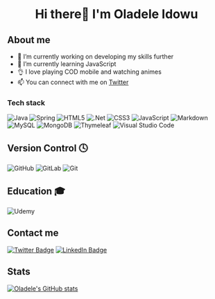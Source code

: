 
# <p align="center">Hi there👋 I'm Oladele Idowu </p>
## About me
- 🔭 I’m currently working on developing my skills further
- 🌱 I’m currently learning JavaScript
- 👌 I love playing COD mobile and watching animes
- 📫 You can connect with me on [Twitter](https://twitter.com/https:/bimcode)

### Tech stack
  ![Java](https://img.shields.io/badge/java-%23E34F26.svg?style=for-the-badge&logo=java&logoColor=white)
  ![Spring](https://img.shields.io/badge/spring-%236DB33F.svg?style=for-the-badge&logo=spring&logoColor=white)
  ![HTML5](https://img.shields.io/badge/html5-%23E34F26.svg?style=for-the-badge&logo=html5&logoColor=white)
  ![.Net](https://img.shields.io/badge/.NET-5C2D91?style=for-the-badge&logo=.net&logoColor=white)
  ![CSS3](https://img.shields.io/badge/css3-%231572B6.svg?style=for-the-badge&logo=css3&logoColor=white)
  ![JavaScript](https://img.shields.io/badge/javascript-%23323330.svg?style=for-the-badge&logo=javascript&logoColor=%23F7DF1E)
  ![Markdown](https://img.shields.io/badge/markdown-%23000000.svg?style=for-the-badge&logo=markdown&logoColor=white)
  ![MySQL](https://img.shields.io/badge/mysql-%2300f.svg?style=for-the-badge&logo=mysql&logoColor=white)
  ![MongoDB](https://img.shields.io/badge/MongoDB-%234ea94b.svg?style=for-the-badge&logo=mongodb&logoColor=white)
  ![Thymeleaf](https://img.shields.io/badge/Thymeleaf-%23005C0F.svg?style=for-the-badge&logo=Thymeleaf&logoColor=white)
  ![Visual Studio Code](https://img.shields.io/badge/Visual%20Studio%20Code-0078d7.svg?style=for-the-badge&logo=visual-studio-code&logoColor=white)

## Version Control 🕓 
   ![GitHub](https://img.shields.io/badge/github-34495E.svg?style=for-the-badge&logo=github&logoColor=white)
   ![GitLab](https://img.shields.io/badge/gitlab-%23181717.svg?style=for-the-badge&logo=gitlab&logoColor=white)
   ![Git](https://img.shields.io/badge/git-%23F05033.svg?style=for-the-badge&logo=git&logoColor=white)
   
## Education 🎓 
  ![Udemy](https://img.shields.io/badge/Udemy-A435F0?style=for-the-badge&logo=Udemy&logoColor=white)
  
  
  ## Contact me
  [![Twitter Badge](https://img.shields.io/badge/Twitter-Profile-informational?style=flat&logo=twitter&logoColor=white&color=1CA2F1)](https://twitter.com/bimcode)
[![LinkedIn Badge](https://img.shields.io/badge/LinkedIn-Profile-informational?style=flat&logo=linkedin&logoColor=white&color=0D76A8)](https://www.linkedin.com/in/abimbola0915/)
  
  
## Stats
[![Oladele's GitHub stats](https://github-readme-stats.vercel.app/api?username=oladeleidowu&show_icons=true&&theme=radical)](https://github.com/oladeleidowu)

